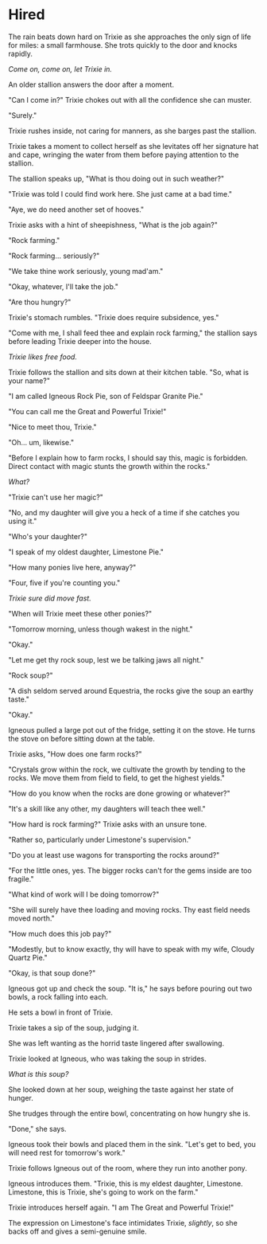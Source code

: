 # Hired

The rain beats down hard on Trixie as she approaches the only sign of life for miles: a small farmhouse. She trots quickly to the door and knocks rapidly.

*Come on, come on, let Trixie in.*

An older stallion answers the door after a moment.

"Can I come in?" Trixie chokes out with all the confidence she can muster.

"Surely."

Trixie rushes inside, not caring for manners, as she barges past the stallion.

Trixie takes a moment to collect herself as she levitates off her signature hat and cape, wringing the water from them before paying attention to the stallion.

The stallion speaks up, "What is thou doing out in such weather?"

"Trixie was told I could find work here. She just came at a bad time."

"Aye, we do need another set of hooves."

Trixie asks with a hint of sheepishness, "What is the job again?"

"Rock farming."

"Rock farming… seriously?"

"We take thine work seriously, young mad'am."

"Okay, whatever, I'll take the job."

"Are thou hungry?"

Trixie's stomach rumbles. "Trixie does require subsidence, yes."

"Come with me, I shall feed thee and explain rock farming," the stallion says before leading Trixie deeper into the house.

*Trixie likes free food.*

Trixie follows the stallion and sits down at their kitchen table. "So, what is your name?"

"I am called Igneous Rock Pie, son of Feldspar Granite Pie."

"You can call me the Great and Powerful Trixie!"

"Nice to meet thou, Trixie."

"Oh… um, likewise."

"Before I explain how to farm rocks, I should say this, magic is forbidden. Direct contact with magic stunts the growth within the rocks."

*What?*

"Trixie can't use her magic?"

"No, and my daughter will give you a heck of a time if she catches you using it."

"Who's your daughter?"

"I speak of my oldest daughter, Limestone Pie."

"How many ponies live here, anyway?"

"Four, five if you're counting you."

*Trixie sure did move fast.*

"When will Trixie meet these other ponies?"

"Tomorrow morning, unless though wakest in the night."

"Okay."

"Let me get thy rock soup, lest we be talking jaws all night."

"Rock soup?"

"A dish seldom served around Equestria, the rocks give the soup an earthy taste."

"Okay."

Igneous pulled a large pot out of the fridge, setting it on the stove. He turns the stove on before sitting down at the table.

Trixie asks, "How does one farm rocks?"

"Crystals grow within the rock, we cultivate the growth by tending to the rocks. We move them from field to field, to get the highest yields."

"How do you know when the rocks are done growing or whatever?"

"It's a skill like any other, my daughters will teach thee well."

"How hard is rock farming?" Trixie asks with an unsure tone.

"Rather so, particularly under Limestone's supervision."

"Do you at least use wagons for transporting the rocks around?"

"For the little ones, yes. The bigger rocks can't for the gems inside are too fragile."

"What kind of work will I be doing tomorrow?"

"She will surely have thee loading and moving rocks. Thy east field needs moved north."

"How much does this job pay?"

"Modestly, but to know exactly, thy will have to speak with my wife, Cloudy Quartz Pie."

"Okay, is that soup done?"

Igneous got up and check the soup. "It is," he says before pouring out two bowls, a rock falling into each.

He sets a bowl in front of Trixie.

Trixie takes a sip of the soup, judging it.

She was left wanting as the horrid taste lingered after swallowing.

Trixie looked at Igneous, who was taking the soup in strides.

*What is this soup?*

She looked down at her soup, weighing the taste against her state of hunger.

She trudges through the entire bowl, concentrating on how hungry she is.

"Done," she says.

Igneous took their bowls and placed them in the sink. "Let's get to bed, you will need rest for tomorrow's work."

Trixie follows Igneous out of the room, where they run into another pony.

Igneous introduces them. "Trixie, this is my eldest daughter, Limestone. Limestone, this is Trixie, she's going to work on the farm."

Trixie introduces herself again. "I am The Great and Powerful Trixie!"

The expression on Limestone's face intimidates Trixie, *slightly*, so she backs off and gives a semi-genuine smile.

